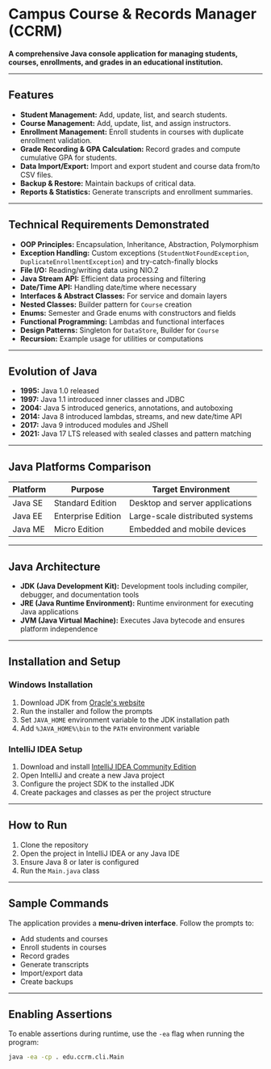 # Campus Course & Records Manager (CCRM)

**A comprehensive Java console application for managing students, courses, enrollments, and grades in an educational institution.**

---

## Features

- **Student Management:** Add, update, list, and search students.  
- **Course Management:** Add, update, list, and assign instructors.  
- **Enrollment Management:** Enroll students in courses with duplicate enrollment validation.  
- **Grade Recording & GPA Calculation:** Record grades and compute cumulative GPA for students.  
- **Data Import/Export:** Import and export student and course data from/to CSV files.  
- **Backup & Restore:** Maintain backups of critical data.  
- **Reports & Statistics:** Generate transcripts and enrollment summaries.

---

## Technical Requirements Demonstrated

- **OOP Principles:** Encapsulation, Inheritance, Abstraction, Polymorphism  
- **Exception Handling:** Custom exceptions (`StudentNotFoundException`, `DuplicateEnrollmentException`) and try-catch-finally blocks  
- **File I/O:** Reading/writing data using NIO.2  
- **Java Stream API:** Efficient data processing and filtering  
- **Date/Time API:** Handling date/time where necessary  
- **Interfaces & Abstract Classes:** For service and domain layers  
- **Nested Classes:** Builder pattern for `Course` creation  
- **Enums:** Semester and Grade enums with constructors and fields  
- **Functional Programming:** Lambdas and functional interfaces  
- **Design Patterns:** Singleton for `DataStore`, Builder for `Course`  
- **Recursion:** Example usage for utilities or computations  

---

## Evolution of Java

- **1995:** Java 1.0 released  
- **1997:** Java 1.1 introduced inner classes and JDBC  
- **2004:** Java 5 introduced generics, annotations, and autoboxing  
- **2014:** Java 8 introduced lambdas, streams, and new date/time API  
- **2017:** Java 9 introduced modules and JShell  
- **2021:** Java 17 LTS released with sealed classes and pattern matching  

---

## Java Platforms Comparison

| Platform | Purpose | Target Environment |
|----------|---------|------------------|
| Java SE  | Standard Edition | Desktop and server applications |
| Java EE  | Enterprise Edition | Large-scale distributed systems |
| Java ME  | Micro Edition | Embedded and mobile devices |

---

## Java Architecture

- **JDK (Java Development Kit):** Development tools including compiler, debugger, and documentation tools  
- **JRE (Java Runtime Environment):** Runtime environment for executing Java applications  
- **JVM (Java Virtual Machine):** Executes Java bytecode and ensures platform independence  

---

## Installation and Setup

### Windows Installation

1. Download JDK from [Oracle's website](https://www.oracle.com/java/technologies/javase-downloads.html)  
2. Run the installer and follow the prompts  
3. Set `JAVA_HOME` environment variable to the JDK installation path  
4. Add `%JAVA_HOME%\bin` to the `PATH` environment variable  

### IntelliJ IDEA Setup

1. Download and install [IntelliJ IDEA Community Edition](https://www.jetbrains.com/idea/download/)  
2. Open IntelliJ and create a new Java project  
3. Configure the project SDK to the installed JDK  
4. Create packages and classes as per the project structure  

---

## How to Run

1. Clone the repository  
2. Open the project in IntelliJ IDEA or any Java IDE  
3. Ensure Java 8 or later is configured  
4. Run the `Main.java` class  

---

## Sample Commands

The application provides a **menu-driven interface**. Follow the prompts to:

- Add students and courses  
- Enroll students in courses  
- Record grades  
- Generate transcripts  
- Import/export data  
- Create backups  

---

## Enabling Assertions

To enable assertions during runtime, use the `-ea` flag when running the program:

```bash
java -ea -cp . edu.ccrm.cli.Main
